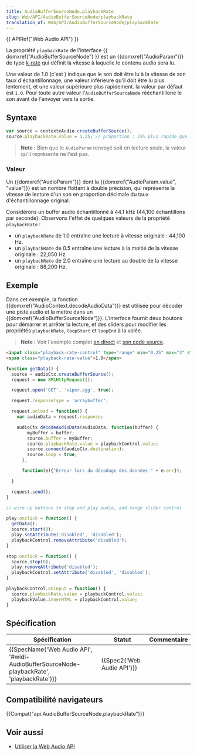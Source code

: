 ```yaml
---
title: AudioBufferSourceNode.playbackRate
slug: Web/API/AudioBufferSourceNode/playbackRate
translation_of: Web/API/AudioBufferSourceNode/playbackRate
---
```

{{ APIRef("Web Audio API") }}

La propriété `playbackRate` de l'interface {{ domxref("AudioBufferSourceNode") }} est un {{domxref("AudioParam")}} de type [k-rate](/en-US/docs/DOM/AudioParam#k-rate) qui définit la vitesse à laquelle le contenu audio sera lu.

Une valeur de 1.0 (c'est ) indique que le son doit être lu à la vitesse de son taux d'échantillonnage, une valeur inférieure qu'il doit être lu plus lentement, et une valeur supérieure plus rapidement. la valeur par défaut est `1.0`. Pour toute autre valeur l'`AudioBufferSourceNode` rééchantillone le son avant de l'envoyer vers la sortie.

## Syntaxe

```js
var source = contexteAudio.createBufferSource();
source.playbackRate.value = 1.25; // proportion : 25% plus rapide que la vitesse normale
```

> **Note :** Bien que le `AudioParam` renvoyé soit en lecture seule, la valeur qu'il représente ne l'est pas.

### Valeur

Un {{domxref("AudioParam")}} dont la {{domxref("AudioParam.value", "value")}} est un nombre flottant à double précision, qui représente la vitesse de lecture d'un son en proportion décimale du taux d'échantillonnage original.

Considérons un buffer audio échantillonné à 44.1 kHz (44,100 échantillons par seconde). Observons l'effet de quelques valeurs de la propriété `playbackRate` :

- un `playbackRate` de 1.0 entraîne une lecture à vitesse originale : 44,100 Hz.
- un `playbackRate` de 0.5 entraîne une lecture à la moitié de la vitesse originale : 22,050 Hz.
- un `playbackRate` de 2.0 entraîne une lecture au double de la vitesse originale : 88,200 Hz.

## Exemple

Dans cet exemple, la fonction {{domxref("AudioContext.decodeAudioData")}} est utilisée pour décoder une piste audio et la mettre dans un {{domxref("AudioBufferSourceNode")}}. L'interface fournit deux boutons pour démarrer et arrêter la lecture, et des sliders pour modifier les propriétés `playbackRate`, `loopStart` et `loopEnd` à la volée.

> **Note :** Voir l'exemple complet [en direct](https://mdn.github.io/webaudio-examples/decode-audio-data/) et [son code source](https://github.com/mdn/webaudio-examples/tree/master/decode-audio-data).

```html
<input class="playback-rate-control" type="range" min="0.25" max="3" step="0.05" value="1">
<span class="playback-rate-value">1.0</span>
```

```js
function getData() {
  source = audioCtx.createBufferSource();
  request = new XMLHttpRequest();

  request.open('GET', 'viper.ogg', true);

  request.responseType = 'arraybuffer';

  request.onload = function() {
    var audioData = request.response;

    audioCtx.decodeAudioData(audioData, function(buffer) {
        myBuffer = buffer;
        source.buffer = myBuffer;
        source.playbackRate.value = playbackControl.value;
        source.connect(audioCtx.destination);
        source.loop = true;
      },

      function(e){"Erreur lors du décodage des données " + e.err});

  }

  request.send();
}

// wire up buttons to stop and play audio, and range slider control

play.onclick = function() {
  getData();
  source.start(0);
  play.setAttribute('disabled', 'disabled');
  playbackControl.removeAttribute('disabled');
}

stop.onclick = function() {
  source.stop(0);
  play.removeAttribute('disabled');
  playbackControl.setAttribute('disabled', 'disabled');
}

playbackControl.oninput = function() {
  source.playbackRate.value = playbackControl.value;
  playbackValue.innerHTML = playbackControl.value;
}
```

## Spécification

| Spécification                                                                                                            | Statut                               | Commentaire |
| ------------------------------------------------------------------------------------------------------------------------ | ------------------------------------ | ----------- |
| {{SpecName('Web Audio API', '#widl-AudioBufferSourceNode-playbackRate', 'playbackRate')}} | {{Spec2('Web Audio API')}} |             |

## Compatibilité navigateurs

{{Compat("api.AudioBufferSourceNode.playbackRate")}}

## Voir aussi

- [Utiliser la Web Audio API](/fr/docs/Web/API/Web_Audio_API/Using_Web_Audio_API)

